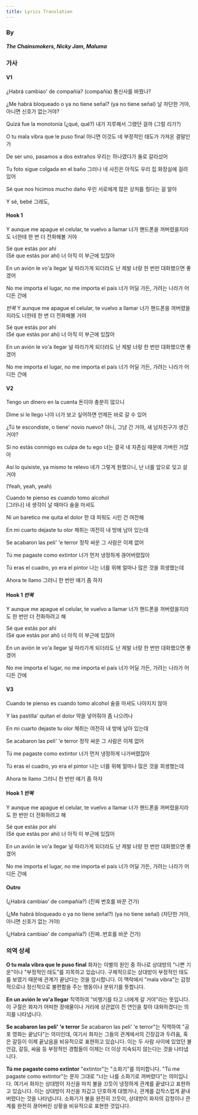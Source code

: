 ```yaml
---
title: Lyrics Translation
---
```

### By
##### The Chainsmokers, Nicky Jam, Maluma


### 가사

#### V1
¿Habrá cambiao' de compañía? (compañía)
통신사를 바꿨나?

¿Me habrá bloqueado o ya no tiene señal? (ya no tiene señal)
날 차단한 거야, 아니면 신호가 없는거야?

Quizá fue la monotonía (¿qué, qué?)
내가 지루해서 그랬던 걸까 (그럴 리가?)

O tu mala vibra que le puso final
아니면 이것도 네 부정적인 태도가 가져온 결말인가

De ser uno, pasamos a dos extraños
우리는 하나였다가 둘로 갈라섰어

Tu foto sigue colgada en el baño
그러나 네 사진은 아직도 우리 집 화장실에 걸려 있어

Sé que nos hicimos mucho daño
우린 서로에게 많은 상처를 줬다는 걸 알아
 
Y sé, bebé
그래도,

#### Hook 1
Y aunque me apague el celular, te vuelvo a llamar
너가 핸드폰을 꺼버렸을지라도 너한테 한 번 더 전화해볼 거야

Sé que estás por ahí  
(Sé que estás por ahí)
너 아직 이 부근에 있잖아

En un avión le vo'a llegar
널 따라가게 되더라도 난 제발 너랑 한 번만 대화했으면 좋겠어

No me importa el lugar, no me importa el país
너가 어딜 가든, 가려는 나라가 어디든 간에

*반복*
Y aunque me apague el celular, te vuelvo a llamar 
너가 핸드폰을 꺼버렸을지라도 너한테 한 번 더 전화해볼 거야

Sé que estás por ahí  
(Sé que estás por ahí)
너 아직 이 부근에 있잖아

En un avión le vo'a llegar
널 따라가게 되더라도 난 제발 너랑 한 번만 대화했으면 좋겠어

No me importa el lugar, no me importa el país
너가 어딜 가든, 가려는 나라가 어디든 간에

#### V2
Tengo un dinero en la cuenta
돈이야 충분히 많으니

Dime si le llego
나야 너가 보고 싶어하면 언제든 바로 갈 수 있어

¿Tú te escondiste, o tiene' novio nuevo?
아니, 그냥 간 거야, 새 남자친구가 생긴 거야?

Si no estás conmigo es culpa de tu ego
너는 결국 네 자존심 때문에 가버린 거잖아

Así lo quisiste, ya mismo te relevo
네가 그렇게 원했으니, 난 너를 앞으로 잊고 살 거야

(Yeah, yeah, yeah)

Cuando te pienso es cuando tomo alcohol  
[그러나] 네 생각이 날 때마다 술을 마셔도

Ni un baretico me quita el dolor
한 대 피워도 시린 건 여전해

En mi cuarto dejaste tu olor
체취는 여전히 내 방에 남아 있는데

Se acabaron las peli' 'e terror
정작 싸운 그 사람은 이제 없어

Tú me pagaste como extintor
너가 먼저 냉정하게 끊어버렸잖아

Tú eras el cuadro, yo era el pintor
나는 너를 위해 얼마나 많은 것을 희생했는데

Ahora te llamo
그러니 한 번만 얘기 좀 하자

#### Hook 1 *반복*
Y aunque me apague el celular, te vuelvo a llamar 
너가 핸드폰을 꺼버렸을지라도 한 번만 더 전화하려고 해

Sé que estás por ahí  
(Sé que estás por ahí)
너 아직 이 부근에 있잖아

En un avión le vo'a llegar
널 따라가게 되더라도 난 제발 너랑 한 번만 대화했으면 좋겠어

No me importa el lugar, no me importa el país
너가 어딜 가든, 가려는 나라가 어디든 간에


#### V3
Cuando te pienso es cuando tomo alcohol
술을 마셔도 나아지지 않아

Y las pastilla' quitan el dolor
약을 넣어줘야 좀 나으려나

En mi cuarto dejaste tu olor
체취는 여전히 내 방에 남아 있는데

Se acabaron las peli' 'e terror
정작 싸운 그 사람은 이제 없어

Tú me pagaste como extintor
너가 먼저 냉정하게 나가버렸잖아

Tú eras el cuadro, yo era el pintor
나는 너를 위해 얼마나 많은 것을 희생했는데

Ahora te llamo
그러니 한 번만 얘기 좀 하자

#### Hook 1 *반복*
Y aunque me apague el celular, te vuelvo a llamar 
너가 핸드폰을 꺼버렸을지라도 한 번만 더 전화하려고 해

Sé que estás por ahí  
(Sé que estás por ahí)
너 아직 이 부근에 있잖아

En un avión le vo'a llegar
널 따라가게 되더라도 난 제발 너랑 한 번만 대화했으면 좋겠어

No me importa el lugar, no me importa el país
너가 어딜 가든, 가려는 나라가 어디든 간에

#### Outro
(¿Habrá cambiao' de compañía?)
(진짜 번호를 바꾼 건가)

(¿Me habrá bloqueado o ya no tiene señal?) (ya no tiene señal)
(차단한 거야, 아니면 신호가 없는 거야)

(¿Habrá cambiao' de compañía?)
(진짜..번호를 바꾼 건가)


### 의역 상세

**O tu mala vibra que le puso final**
화자는 이별의 원인 중 하나로 상대방의 "나쁜 기운"이나 "부정적인 태도"를 지목하고 있습니다. 구체적으로는 상대방이 부정적인 태도를 보였기 때문에 관계가 끝났다는 것을 암시합니다. 이 맥락에서 "mala vibra"는 감정적으로나 정신적으로 불편함을 주는 행동이나 분위기를 뜻합니다.

**En un avión le vo'a llegar**
직역하여 "비행기를 타고 너에게 갈 거야"라는 뜻입니다. 이 구절은 화자가 어떠한 장애물이나 거리에 상관없이 전 연인을 찾아 대화하겠다는 의지를 나타냅니다.

**Se acabaron las peli' 'e terror**
Se acabaron las peli' 'e terror"는 직역하여 "공포 영화는 끝났다"는 의미인데, 여기서 화자는 그들의 관계에서의 긴장감과 두려움, 혹은 갈등이 이제 끝났음을 비유적으로 표현하고 있습니다. 이는 두 사람 사이에 있었던 불안감, 갈등, 싸움 등 부정적인 경험들이 이제는 더 이상 지속되지 않는다는 것을 나타냅니다. 

**Tú me pagaste como extintor** 
"extintor"는 "소화기"를 의미합니다. "Tú me pagaste como extintor"는 문자 그대로 "너는 나를 소화기로 꺼버렸다"는 의미입니다. 여기서 화자는 상대방이 자신을 마치 불을 끄듯이 냉정하게 관계를 끝냈다고 표현하고 있습니다. 이는 상대방이 자신을 차갑고 단호하게 대했거나, 관계를 갑작스럽게 끝내버렸다는 것을 나타냅니다. 소화기가 불을 완전히 끄듯이, 상대방이 화자의 감정이나 관계를 완전히 끊어버린 상황을 비유적으로 표현한 것입니다.